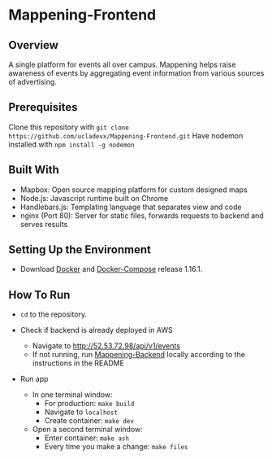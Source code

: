 # Mappening-Frontend

## Overview
A single platform for events all over campus. Mappening helps raise awareness of events by aggregating event information from various sources of advertising.

## Prerequisites
Clone this repository with `git clone https://github.com/ucladevx/Mappening-Frontend.git`
Have nodemon installed with `npm install -g nodemon`

## Built With
* Mapbox: Open source mapping platform for custom designed maps
* Node.js: Javascript runtime built on Chrome
* Handlebars.js: Templating language that separates view and code
* nginx (Port 80): Server for static files, forwards requests to backend and serves results

## Setting Up the Environment
* Download [Docker](https://www.docker.com) and [Docker-Compose](https://github.com/docker/compose/releases) release 1.16.1.  


## How To Run
* `cd` to the repository.

* Check if backend is already deployed in AWS
    * Navigate to http://52.53.72.98/api/v1/events
    * If not running, run [Mappening-Backend](https://github.com/ucladevx/Mappening-Backend) locally according to the instructions in the README

* Run app
    * In one terminal window:
        * For production: `make build`
        * Navigate to  `localhost`
        * Create container: `make dev`
    * Open a second terminal window:
        * Enter container: `make ash`
        * Every time you make a change: `make files`
